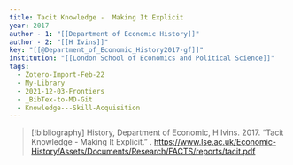 ```yaml
---
title: Tacit Knowledge -  Making It Explicit
year: 2017
author - 1: "[[Department of Economic History]]"
author - 2: "[[H Ivins]]"
key: "[[@Department_of_Economic_History2017-gf]]"
institution: "[[London School of Economics and Political Science]]"
tags:
  - Zotero-Import-Feb-22
  - My-Library
  - 2021-12-03-Frontiers
  - _BibTex-to-MD-Git
  - Knowledge---Skill-Acquisition
---
```


> [!bibliography]
> History, Department of Economic, H Ivins. 2017. “Tacit Knowledge -  Making It Explicit.” . https://www.lse.ac.uk/Economic-History/Assets/Documents/Research/FACTS/reports/tacit.pdf